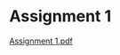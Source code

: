 # Assignment 1

[Assignment 1.pdf](https://github.com/saadpocalypse/compilerConstruction/files/8417050/Assignment.1.pdf)
